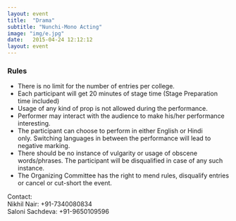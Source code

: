 ```yaml
---
layout: event
title:  "Drama"
subtitle: "Nunchi-Mono Acting"
image: "img/e.jpg"
date:   2015-04-24 12:12:12
layout: event
---
```



### Rules
- There is no limit for the number of entries per college.
- Each participant will get 20 minutes of stage time (Stage Preparation time included) 
- Usage of any kind of prop is not allowed during the performance.  
- Performer may interact with the audience to make his/her performance interesting. 
- The participant can choose to perform in either English or Hindi only. Switching languages in between the performance will lead to negative marking.
- There should be no instance of vulgarity or usage of obscene words/phrases. The participant will be disqualified in case of any such instance.
- The Organizing Committee has the right to mend rules, disqualify entries or cancel or cut-short the event.

Contact:
<br>Nikhil Nair: +91-7340080834
<br>Saloni Sachdeva: +91-9650109596



